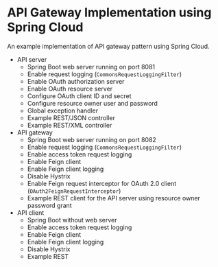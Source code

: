 # API Gateway Implementation using Spring Cloud

An example implementation of API gateway pattern using Spring Cloud.


- API server
  - Spring Boot web server running on port 8081
  - Enable request logging (`CommonsRequestLoggingFilter`)
  - Enable OAuth authorization server
  - Enable OAuth resource server
  - Configure OAuth client ID and secret
  - Configure resource owner user and password
  - Global exception handler
  - Example REST/JSON controller
  - Example REST/XML controller
- API gateway
  - Spring Boot web server running on port 8082
  - Enable request logging (`CommonsRequestLoggingFilter`)
  - Enable access token request logging
  - Enable Feign client
  - Enable Feign client logging
  - Disable Hystrix
  - Enable Feign request interceptor for OAuth 2.0 client (`OAuth2FeignRequestInterceptor`)
  - Example REST client for the API server using resource owner password grant
- API client
  - Spring Boot without web server
  - Enable access token request logging
  - Enable Feign client
  - Enable Feign client logging
  - Disable Hystrix
  - Example REST
